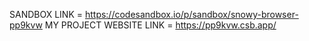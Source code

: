 SANDBOX LINK = https://codesandbox.io/p/sandbox/snowy-browser-pp9kvw
MY PROJECT WEBSITE LINK = https://pp9kvw.csb.app/
